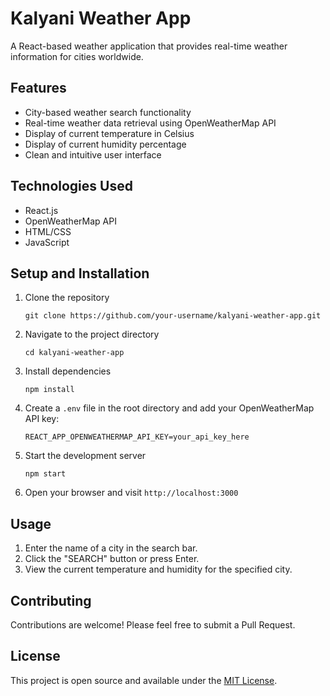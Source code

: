 # Kalyani Weather App

A React-based weather application that provides real-time weather information for cities worldwide.

## Features

- City-based weather search functionality
- Real-time weather data retrieval using OpenWeatherMap API
- Display of current temperature in Celsius
- Display of current humidity percentage
- Clean and intuitive user interface

## Technologies Used

- React.js
- OpenWeatherMap API
- HTML/CSS
- JavaScript

## Setup and Installation

1. Clone the repository
   ```
   git clone https://github.com/your-username/kalyani-weather-app.git
   ```
2. Navigate to the project directory
   ```
   cd kalyani-weather-app
   ```
3. Install dependencies
   ```
   npm install
   ```
4. Create a `.env` file in the root directory and add your OpenWeatherMap API key:
   ```
   REACT_APP_OPENWEATHERMAP_API_KEY=your_api_key_here
   ```
5. Start the development server
   ```
   npm start
   ```
6. Open your browser and visit `http://localhost:3000`

## Usage

1. Enter the name of a city in the search bar.
2. Click the "SEARCH" button or press Enter.
3. View the current temperature and humidity for the specified city.

## Contributing

Contributions are welcome! Please feel free to submit a Pull Request.

## License

This project is open source and available under the [MIT License](LICENSE).